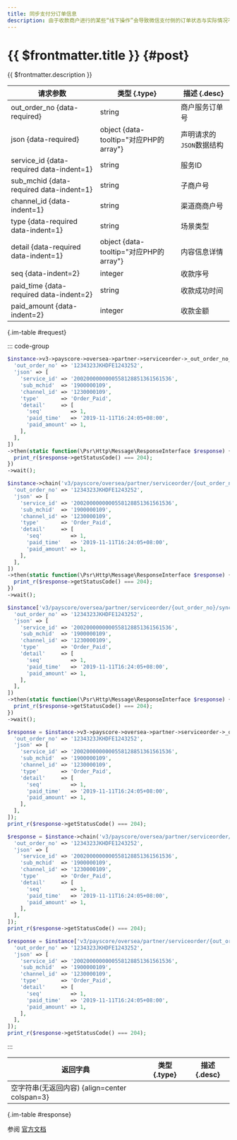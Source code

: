 ```yaml
---
title: 同步支付分订单信息
description: 由于收款商户进行的某些“线下操作”会导致微信支付侧的订单状态与实际情况不符。例如，用户通过线下付款的方式已经完成支付，而在微信支付侧并未支付成功，此时可能导致用户重复支付。因此商户需要通过订单同步接口将订单状态同步给微信支付，修改订单在微信支付系统中的状态。
---
```


# {{ $frontmatter.title }} {#post}

{{ $frontmatter.description }}

| 请求参数 | 类型 {.type} | 描述 {.desc}
| --- | --- | ---
| out_order_no {data-required} | string | 商户服务订单号
| json {data-required} | object {data-tooltip="对应PHP的array"} | 声明请求的`JSON`数据结构
| service_id {data-required data-indent=1} | string | 服务ID
| sub_mchid {data-required data-indent=1} | string | 子商户号
| channel_id {data-indent=1} | string | 渠道商商户号
| type {data-required data-indent=1} | string | 场景类型
| detail {data-required data-indent=1} | object {data-tooltip="对应PHP的array"} | 内容信息详情
| seq {data-indent=2} | integer | 收款序号
| paid_time {data-required data-indent=2} | string | 收款成功时间
| paid_amount {data-indent=2} | integer | 收款金额

{.im-table #request}

::: code-group

```php [异步纯链式]
$instance->v3->payscore->oversea->partner->serviceorder->_out_order_no_->sync->postAsync([
  'out_order_no' => '1234323JKHDFE1243252',
  'json' => [
    'service_id' => '2002000000000558128851361561536',
    'sub_mchid'  => '1900000109',
    'channel_id' => '1230000109',
    'type'       => 'Order_Paid',
    'detail'     => [
      'seq'         => 1,
      'paid_time'   => '2019-11-11T16:24:05+08:00',
      'paid_amount' => 1,
    ],
  ],
])
->then(static function(\Psr\Http\Message\ResponseInterface $response) {
  print_r($response->getStatusCode() === 204);
})
->wait();
```

```php [异步声明式]
$instance->chain('v3/payscore/oversea/partner/serviceorder/{out_order_no}/sync')->postAsync([
  'out_order_no' => '1234323JKHDFE1243252',
  'json' => [
    'service_id' => '2002000000000558128851361561536',
    'sub_mchid'  => '1900000109',
    'channel_id' => '1230000109',
    'type'       => 'Order_Paid',
    'detail'     => [
      'seq'         => 1,
      'paid_time'   => '2019-11-11T16:24:05+08:00',
      'paid_amount' => 1,
    ],
  ],
])
->then(static function(\Psr\Http\Message\ResponseInterface $response) {
  print_r($response->getStatusCode() === 204);
})
->wait();
```

```php [异步属性式]
$instance['v3/payscore/oversea/partner/serviceorder/{out_order_no}/sync']->postAsync([
  'out_order_no' => '1234323JKHDFE1243252',
  'json' => [
    'service_id' => '2002000000000558128851361561536',
    'sub_mchid'  => '1900000109',
    'channel_id' => '1230000109',
    'type'       => 'Order_Paid',
    'detail'     => [
      'seq'         => 1,
      'paid_time'   => '2019-11-11T16:24:05+08:00',
      'paid_amount' => 1,
    ],
  ],
])
->then(static function(\Psr\Http\Message\ResponseInterface $response) {
  print_r($response->getStatusCode() === 204);
})
->wait();
```

```php [同步纯链式]
$response = $instance->v3->payscore->oversea->partner->serviceorder->_out_order_no_->sync->post([
  'out_order_no' => '1234323JKHDFE1243252',
  'json' => [
    'service_id' => '2002000000000558128851361561536',
    'sub_mchid'  => '1900000109',
    'channel_id' => '1230000109',
    'type'       => 'Order_Paid',
    'detail'     => [
      'seq'         => 1,
      'paid_time'   => '2019-11-11T16:24:05+08:00',
      'paid_amount' => 1,
    ],
  ],
]);
print_r($response->getStatusCode() === 204);
```

```php [同步声明式]
$response = $instance->chain('v3/payscore/oversea/partner/serviceorder/{out_order_no}/sync')->post([
  'out_order_no' => '1234323JKHDFE1243252',
  'json' => [
    'service_id' => '2002000000000558128851361561536',
    'sub_mchid'  => '1900000109',
    'channel_id' => '1230000109',
    'type'       => 'Order_Paid',
    'detail'     => [
      'seq'         => 1,
      'paid_time'   => '2019-11-11T16:24:05+08:00',
      'paid_amount' => 1,
    ],
  ],
]);
print_r($response->getStatusCode() === 204);
```

```php [同步属性式]
$response = $instance['v3/payscore/oversea/partner/serviceorder/{out_order_no}/sync']->post([
  'out_order_no' => '1234323JKHDFE1243252',
  'json' => [
    'service_id' => '2002000000000558128851361561536',
    'sub_mchid'  => '1900000109',
    'channel_id' => '1230000109',
    'type'       => 'Order_Paid',
    'detail'     => [
      'seq'         => 1,
      'paid_time'   => '2019-11-11T16:24:05+08:00',
      'paid_amount' => 1,
    ],
  ],
]);
print_r($response->getStatusCode() === 204);
```

:::

| 返回字典 | 类型 {.type} | 描述 {.desc}
| --- | --- | ---
| 空字符串(无返回内容) {align=center colspan=3}

{.im-table #response}

参阅 [官方文档](https://pay.weixin.qq.com/doc/global/v3/zh/4014096438)
